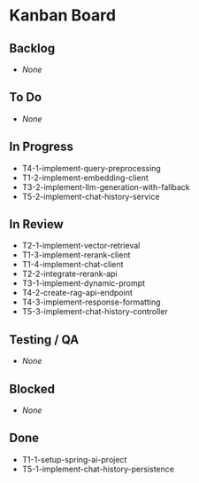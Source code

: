 # Kanban Board

## Backlog
- _None_

## To Do
- _None_

## In Progress
- T4-1-implement-query-preprocessing
 - T1-2-implement-embedding-client
 - T3-2-implement-llm-generation-with-fallback
 - T5-2-implement-chat-history-service

## In Review
- T2-1-implement-vector-retrieval
- T1-3-implement-rerank-client
- T1-4-implement-chat-client
- T2-2-integrate-rerank-api
- T3-1-implement-dynamic-prompt
- T4-2-create-rag-api-endpoint
- T4-3-implement-response-formatting
- T5-3-implement-chat-history-controller

## Testing / QA
- _None_

## Blocked
- _None_

## Done
- T1-1-setup-spring-ai-project
- T5-1-implement-chat-history-persistence
